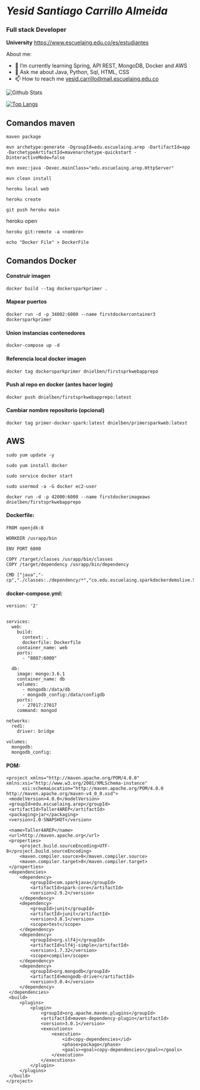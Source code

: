 # *Yesid Santiago Carrillo Almeida*
### **Full stack Developer**
**University** <https://www.escuelaing.edu.co/es/estudiantes>

About me:
- 🌱 I’m currently learning Spring, API REST, MongoDB, Docker and AWS
- 💬 Ask me about Java, Python, Sql, HTML, CSS
- 📫 How to reach me yesid.carrillo@mail.escuelaing.edu.co

![Github Stats](https://github-readme-stats.vercel.app/api?username=YesidCarrillo26&show_icons=true&count_private=true&theme=algolia)

[![Top Langs](https://github-readme-stats.vercel.app/api/top-langs/?username=YesidCarrillo26)](https://github.com/RichardUG/github-readme-stats) 

 ## Comandos maven

```
maven package
```

```
mvn archetype:generate -DgroupId=edu.escuelaing.arep -DartifactId=app -DarchetypeArtifactId=mavenarchetype-quickstart -DinteractiveMode=false
```

```
mvn exec:java -Dexec.mainClass="edu.escuelaing.arep.HttpServer"
```

```
mvn clean install
```

```
heroku local web
```

```
heroku create
```

```
git push heroku main
```
heroku open

```
heroku git:remote -a <nombre>
```
```
echo "Docker File" > DockerFile
```

## Comandos Docker

#### Construir imagen
```
docker build --tag dockersparkprimer .
```
#### Mapear puertos
```
docker run -d -p 34002:6000 --name firstdockercontainer3 dockersparkprimer
```
#### Union instancias contenedores
```
docker-compose up -d
```
#### Referencia local docker imagen
```
docker tag dockersparkprimer dnielben/firstsprkwebapprepo
```
#### Push al repo en docker (antes hacer login)
```
docker push dnielben/firstsprkwebapprepo:latest
```
#### Cambiar nombre repositorio (opcional)
```
docker tag primer-docker-spark:latest dnielben/primersparkweb:latest
```
## AWS
```
sudo yum update -y
```
```
sudo yum install docker
```

```
sudo service docker start
```
```
sudo usermod -a -G docker ec2-user
```
```
docker run -d -p 42000:6000 --name firstdockerimageaws dnielben/firstsprkwebapprepo
```
#### Dockerfile:
```
FROM openjdk:8

WORKDIR /usrapp/bin

ENV PORT 6000

COPY /target/classes /usrapp/bin/classes
COPY /target/dependency /usrapp/bin/dependency

CMD ["java","-cp","./classes:./dependency/*","co.edu.escuelaing.sparkdockerdemolive.SparkWebServer"]
```

#### docker-compose.yml:
```
version: '2'


services:
  web:
    build:
      context: .
      dockerfile: Dockerfile
    container_name: web
    ports:
      - "8087:6000"

  db:
    image: mongo:3.6.1
    container_name: db
    volumes:
      - mongodb:/data/db
      - mongodb_config:/data/configdb
    ports:
      - 27017:27017
    command: mongod

networks:
  red1:
    driver: bridge

volumes:
  mongodb:
  mongodb_config:
  ```
  
  #### POM:
  
   ```
  <project xmlns="http://maven.apache.org/POM/4.0.0" xmlns:xsi="http://www.w3.org/2001/XMLSchema-instance"
         xsi:schemaLocation="http://maven.apache.org/POM/4.0.0 http://maven.apache.org/maven-v4_0_0.xsd">
    <modelVersion>4.0.0</modelVersion>
    <groupId>edu.escuelaing.arep</groupId>
    <artifactId>Taller4AREP</artifactId>
    <packaging>jar</packaging>
    <version>1.0-SNAPSHOT</version>

    <name>Taller4AREP</name>
    <url>http://maven.apache.org</url>
    <properties>
        <project.build.sourceEncoding>UTF-8</project.build.sourceEncoding>
        <maven.compiler.source>8</maven.compiler.source>
        <maven.compiler.target>8</maven.compiler.target>
    </properties>
    <dependencies>
        <dependency>
            <groupId>com.sparkjava</groupId>
            <artifactId>spark-core</artifactId>
            <version>2.9.2</version>
        </dependency>
        <dependency>
            <groupId>junit</groupId>
            <artifactId>junit</artifactId>
            <version>3.8.1</version>
            <scope>test</scope>
        </dependency>
        <dependency>
            <groupId>org.slf4j</groupId>
            <artifactId>slf4j-simple</artifactId>
            <version>1.7.32</version>
            <scope>compile</scope>
        </dependency>
        <dependency>
            <groupId>org.mongodb</groupId>
            <artifactId>mongodb-driver</artifactId>
            <version>3.0.4</version>
        </dependency>
    </dependencies>
    <build>
        <plugins>
            <plugin>
                <groupId>org.apache.maven.plugins</groupId>
                <artifactId>maven-dependency-plugin</artifactId>
                <version>3.0.1</version>
                <executions>
                    <execution>
                        <id>copy-dependencies</id>
                        <phase>package</phase>
                        <goals><goal>copy-dependencies</goal></goals>
                    </execution>
                </executions>
            </plugin>
        </plugins>
    </build>
</project>
 ```

